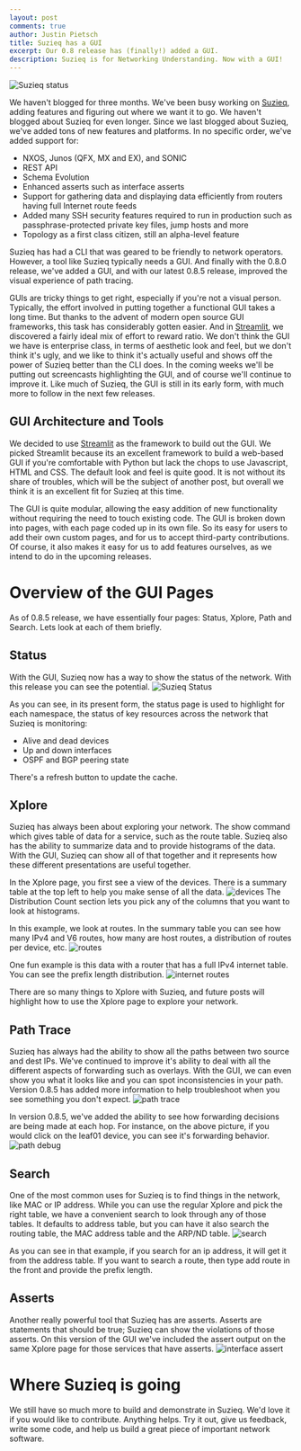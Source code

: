 ```yaml
---
layout: post
comments: true
author: Justin Pietsch
title: Suzieq has a GUI
excerpt: Our 0.8 release has (finally!) added a GUI.
description: Suzieq is for Networking Understanding. Now with a GUI!
---
```

![Suzieq status](/assets/images/2021-01-suzieq-gui/status-2.png)

We haven't blogged for three months. We've been busy working on [Suzieq](https://github.com/netenglabs/suzieq), adding features and figuring out where we want it to go. We haven't blogged about Suzieq for even longer. Since we last blogged about Suzieq, we've added tons of new features and platforms. In no specific order, we've added support for:
* NXOS, Junos (QFX, MX and EX), and SONIC
* REST API
* Schema Evolution
* Enhanced asserts such as interface asserts
* Support for gathering data and displaying data efficiently from routers having full Internet route feeds
* Added many SSH security features required to run in production such as passphrase-protected private key files, jump hosts and more
* Topology as a first class citizen, still an alpha-level feature

Suzieq has had a CLI that was geared to be friendly to network operators. However, a tool like Suzieq typically needs a GUI. And finally with the 0.8.0 release, we've added a GUI, and with our latest 0.8.5 release, improved the visual experience of path tracing.

GUIs are tricky things to get right, especially if you're not a visual person. Typically, the effort involved in putting together a functional GUI takes a long time. But thanks to the advent of modern open source GUI frameworks, this task has considerably gotten easier. And in [Streamlit](https://www.streamlit.io), we discovered a fairly ideal mix of effort to reward ratio. We don't think the GUI we have is enterprise class, in terms of aesthetic look and feel, but we don't think it's ugly, and we like to think it's actually useful and shows off the power of Suzieq better than the CLI does. In the coming weeks we'll be putting out screencasts highlighting the GUI, and of course we'll continue to improve it. Like much of Suzieq, the GUI is still in its early form, with much more to follow in the next few releases.
## GUI Architecture and Tools

We decided to use [Streamlit](https://www.streamlit.io/) as the framework to build out the GUI. We picked Streamlit because its an excellent framework to build a web-based GUI if you're comfortable with Python but lack the chops to use Javascript, HTML and CSS. The default look and feel is quite good. It is not without its share of troubles, which will be the subject of another post, but overall we think it is an excellent fit for Suzieq at this time.

The GUI is quite modular, allowing the easy addition of new functionality without requiring the need to touch existing code. The GUI is broken down into pages, with each page coded up in its own file. So its easy for users to add their own custom pages, and for us to accept third-party contributions. Of course, it also makes it easy for us to add features ourselves, as we intend to do in the upcoming releases.

# Overview of the GUI Pages

As of 0.8.5 release, we have essentially four pages: Status, Xplore, Path and Search. Lets look at each of them briefly.
## Status

With the GUI, Suzieq now has a way to show the status of the network. With this release you can see the potential. ![Suzieq Status](/assets/images/2021-01-suzieq-gui/status-2.png)

As you can see, in its present form, the status page is used to highlight for each namespace, the status of key resources across the network that Suzieq is monitoring:
* Alive and dead devices
* Up and down interfaces
* OSPF and BGP peering state

There's a refresh button to update the cache.
## Xplore

Suzieq has always been about exploring your network. The show command which gives table of data for a service, such as the route table. Suzieq also has the ability to summarize data and to provide histograms of the data. With the GUI, Suzieq can show all of that together and it represents how these different presentations are useful together.

In the Xplore page, you first see a view of the devices. There is a summary table at the top left to help you make sense of all the data. ![devices](/assets/images/2021-01-suzieq-gui/devices-gui.png) The Distribution Count section lets you pick any of the columns that you want to look at histograms.

In this example, we look at routes. In the summary table you can see how many IPv4 and V6 routes, how many are host routes, a distribution of routes per device, etc. ![routes](/assets/images/2021-01-suzieq-gui/routes-xplore.png)

One fun example is this data with a router that has a full IPv4 internet table. You can see the prefix length distribution. ![internet routes](/assets/images/2021-01-suzieq-gui/routes-internet.png)

There are so many things to Xplore with Suzieq, and future posts will highlight how to use the Xplore page to explore your network.

## Path Trace

Suzieq has always had the ability to show all the paths between two source and dest IPs. We've continued to improve it's ability to deal with all the different aspects of forwarding such as overlays. With the GUI, we can even show you what it looks like and you can spot inconsistencies in your path. Version 0.8.5 has added more information to help troubleshoot when you see something you don't expect. ![path trace](/assets/images/2021-01-suzieq-gui/path-gui.png)

In version 0.8.5, we've added the ability to see how forwarding decisions are being made at each hop. For instance, on the above picture, if you would click on the leaf01 device, you can see it's forwarding behavior. ![path debug](/assets/images/2021-01-suzieq-gui/path-debug.png)

## Search

One of the most common uses for Suzieq is to find things in the network, like MAC or IP address. While you can use the regular Xplore and pick the right table, we have a convenient search to look through any of those tables. It defaults to address table, but you can have it also search the routing table, the MAC address table and the ARP/ND table. ![search](/assets/images/2021-01-suzieq-gui/search-route.png)

As you can see in that example, if you search for an ip address, it will get it from the address table. If you want to search a route, then type add route in the front and provide the prefix length.
## Asserts

Another really powerful tool that Suzieq has are asserts. Asserts are statements that should be true; Suzieq can show the violations of those asserts. On this version of the GUI we've included the assert output on the same Xplore page for those services that have asserts. ![interface assert](/assets/images/2021-01-suzieq-gui/interfaces-with-assert.png)

# Where Suzieq is going

We still have so much more to build and demonstrate in Suzieq. We'd love it if you would like to contribute. Anything helps. Try it out, give us feedback, write some code, and help us build a great piece of important network software.
